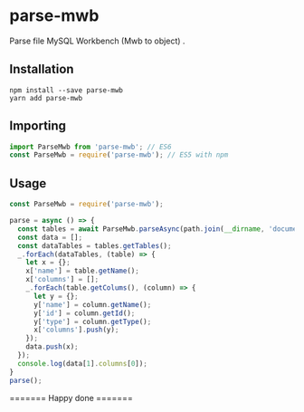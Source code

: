 # parse-mwb

Parse file MySQL Workbench (Mwb to object) .


## Installation

```shell
npm install --save parse-mwb
yarn add parse-mwb
```

## Importing

```js
import ParseMwb from 'parse-mwb'; // ES6
const ParseMwb = require('parse-mwb'); // ES5 with npm
```


## Usage

```js
const ParseMwb = require('parse-mwb');

parse = async () => {
  const tables = await ParseMwb.parseAsync(path.join(__dirname, 'documents/db.mwb'));
  const data = [];
  const dataTables = tables.getTables();
  _.forEach(dataTables, (table) => {
    let x = {};
    x['name'] = table.getName();
    x['columns'] = [];
    _.forEach(table.getColums(), (column) => {
      let y = {};
      y['name'] = column.getName();
      y['id'] = column.getId();
      y['type'] = column.getType();
      x['columns'].push(y);
    });
    data.push(x);
  });
  console.log(data[1].columns[0]);
}
parse();
```
======= Happy done =======
